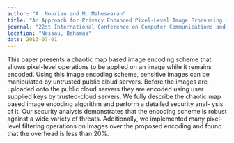 ```yaml
---
author: "A. Nourian and M. Maheswaran"
title: "An Approach for Privacy Enhanced Pixel-Level Image Processing in Hybrid Clouds"
journal: "22st International Conference on Computer Communications and Networks (ICCCN)"
location: "Nassau, Bahamas"
date: 2013-07-01
---
```

This paper presents a chaotic map based image encoding scheme that allows pixel-level operations to be applied on an image while it remains encoded. Using this image encoding scheme, sensitive images can be manipulated by untrusted public cloud servers. Before the images are uploaded onto the public cloud servers they are encoded using user supplied keys by trusted-cloud servers. We fully describe the chaotic map based image encoding algorithm and perform a detailed security anal- ysis of it. Our security analysis demonstrates that the encoding scheme is robust against a wide variety of threats. Additionally, we implemented many pixel-level filtering operations on images over the proposed encoding and found that the overhead is less than 20%.